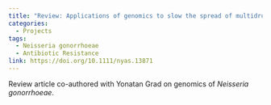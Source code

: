```yaml
---
title: "Review: Applications of genomics to slow the spread of multidrug-resistant *Neisseria gonorrhoeae*"
categories:
  - Projects
tags:
  - Neisseria gonorrhoeae
  - Antibiotic Resistance
link: https://doi.org/10.1111/nyas.13871
---
```


Review article co-authored with Yonatan Grad on genomics of *Neisseria gonorrhoeae*.

